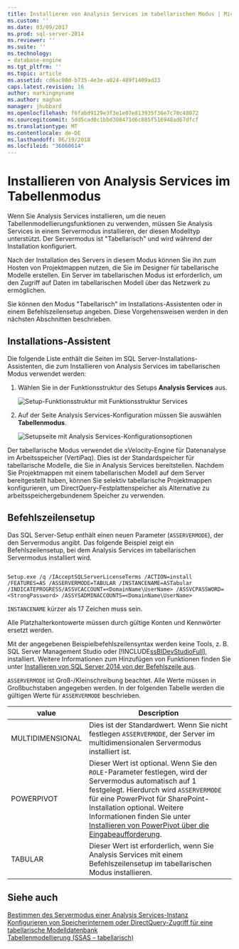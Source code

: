 ```yaml
---
title: Installieren von Analysis Services im tabellarischen Modus | Microsoft Docs
ms.custom: ''
ms.date: 03/09/2017
ms.prod: sql-server-2014
ms.reviewer: ''
ms.suite: ''
ms.technology:
- database-engine
ms.tgt_pltfrm: ''
ms.topic: article
ms.assetid: cd6ac80d-b735-4e3e-a024-489f1409ad33
caps.latest.revision: 16
author: markingmyname
ms.author: maghan
manager: jhubbard
ms.openlocfilehash: f6fabd9129e3f3e1e07e813935f36e7c70c48072
ms.sourcegitcommit: 5dd5cad0c1bbd308471d6c885f516948ad67dfcf
ms.translationtype: MT
ms.contentlocale: de-DE
ms.lasthandoff: 06/19/2018
ms.locfileid: "36060614"
---
```

# <a name="install-analysis-services-in-tabular-mode"></a>Installieren von Analysis Services im Tabellenmodus
  Wenn Sie Analysis Services installieren, um die neuen Tabellenmodellierungsfunktionen zu verwenden, müssen Sie Analysis Services in einem Servermodus installieren, der diesen Modelltyp unterstützt. Der Servermodus ist "Tabellarisch" und wird während der Installation konfiguriert.  
  
 Nach der Installation des Servers in diesem Modus können Sie ihn zum Hosten von Projektmappen nutzen, die Sie im Designer für tabellarische Modelle erstellen. Ein Server im tabellarischen Modus ist erforderlich, um den Zugriff auf Daten im tabellarischen Modell über das Netzwerk zu ermöglichen.  
  
 Sie können den Modus "Tabellarisch" im Installations-Assistenten oder in einem Befehlszeilensetup angeben. Diese Vorgehensweisen werden in den nächsten Abschnitten beschrieben.  
  
## <a name="installation-wizard"></a>Installations-Assistent  
 Die folgende Liste enthält die Seiten im SQL Server-Installations-Assistenten, die zum Installieren von Analysis Services im tabellarischen Modus verwendet werden:  
  
1.  Wählen Sie in der Funktionsstruktur des Setups **Analysis Services** aus.  
  
     ![Setup-Funktionsstruktur mit Funktionsstruktur Services](../../../sql-server/install/media/ssas-setupas.gif "Setup-Funktionsstruktur Funktionsstruktur Dienste anzeigen")  
  
2.  Auf der Seite Analysis Services-Konfiguration müssen Sie auswählen **Tabellenmodus**.  
  
     ![Setupseite mit Analysis Services-Konfigurationsoptionen](../../../sql-server/install/media/ssas-setupasconfig.gif "Setupseite mit Analysis Services-Konfigurationsoptionen")  
  
 Der tabellarische Modus verwendet die xVelocity-Engine für Datenanalyse im Arbeitsspeicher (VertiPaq). Dies ist der Standardspeicher für tabellarische Modelle, die Sie in Analysis Services bereitstellen. Nachdem Sie Projektmappen mit einem tabellarischen Modell auf dem Server bereitgestellt haben, können Sie selektiv tabellarische Projektmappen konfigurieren, um DirectQuery-Festplattenspeicher als Alternative zu arbeitsspeichergebundenem Speicher zu verwenden.  
  
## <a name="command-line-setup"></a>Befehlszeilensetup  
 Das SQL Server-Setup enthält einen neuen Parameter (`ASSERVERMODE`), der den Servermodus angibt. Das folgende Beispiel zeigt ein Befehlszeilensetup, bei dem Analysis Services im tabellarischen Servermodus installiert wird.  
  
```  
  
Setup.exe /q /IAcceptSQLServerLicenseTerms /ACTION=install /FEATURES=AS /ASSERVERMODE=TABULAR /INSTANCENAME=ASTabular /INDICATEPROGRESS/ASSVCACCOUNT=<DomainName\UserName> /ASSVCPASSWORD=<StrongPassword> /ASSYSADMINACCOUNTS=<DomainName\UserName>   
```  
  
 `INSTANCENAME` kürzer als 17 Zeichen muss sein.  
  
 Alle Platzhalterkontowerte müssen durch gültige Konten und Kennwörter ersetzt werden.  
  
 Mit der angegebenen Beispielbefehlszeilensyntax werden keine Tools, z. B. SQL Server Management Studio oder [!INCLUDE[ssBIDevStudioFull](../../../includes/ssbidevstudiofull-md.md)], installiert. Weitere Informationen zum Hinzufügen von Funktionen finden Sie unter [Installieren von SQL Server 2014 von der Befehlszeile aus](../../../database-engine/install-windows/install-sql-server-from-the-command-prompt.md).  
  
 `ASSERVERMODE` ist Groß-/Kleinschreibung beachtet.  Alle Werte müssen in Großbuchstaben angegeben werden. In der folgenden Tabelle werden die gültigen Werte für `ASSERVERMODE` beschrieben.  
  
|value|Description|  
|-----------|-----------------|  
|MULTIDIMENSIONAL|Dies ist der Standardwert. Wenn Sie nicht festlegen `ASSERVERMODE`, der Server im multidimensionalen Servermodus installiert ist.|  
|POWERPIVOT|Dieser Wert ist optional. Wenn Sie den `ROLE`-Parameter festlegen, wird der Servermodus automatisch auf 1 festgelegt. Hierdurch wird `ASSERVERMODE` für eine PowerPivot für SharePoint-Installation optional. Weitere Informationen finden Sie unter [Installieren von PowerPivot über die Eingabeaufforderung](../../../sql-server/install/install-powerpivot-from-the-command-prompt.md).|  
|TABULAR|Dieser Wert ist erforderlich, wenn Sie Analysis Services mit einem Befehlszeilensetup im tabellarischen Modus installieren.|  
  
## <a name="see-also"></a>Siehe auch  
 [Bestimmen des Servermodus einer Analysis Services-Instanz](../determine-the-server-mode-of-an-analysis-services-instance.md)   
 [Konfigurieren von Speicherinternem oder DirectQuery-Zugriff für eine tabellarische Modelldatenbank](../../tabular-models/enable-directquery-mode-in-ssms.md)   
 [Tabellenmodellierung &#40;SSAS – tabellarisch&#41;](../../tabular-models/tabular-models-ssas.md)  
  
  
